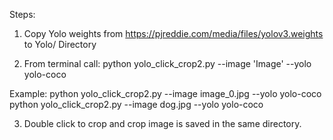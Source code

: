 Steps:
1. Copy Yolo weights from https://pjreddie.com/media/files/yolov3.weights
to Yolo/ Directory

2. From terminal call:
  python yolo_click_crop2.py --image 'Image' --yolo yolo-coco
  
  Example:
  python yolo_click_crop2.py --image image_0.jpg --yolo yolo-coco
  python yolo_click_crop2.py --image dog.jpg --yolo yolo-coco

3. Double click to crop and crop image is saved in the same directory.
